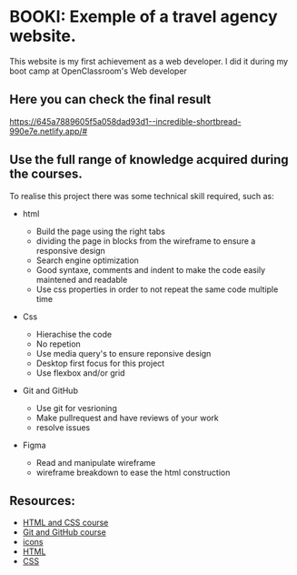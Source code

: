 # BOOKI: Exemple of a travel agency website.
This website is my first achievement as a web developer. I did it during my boot camp at OpenClassroom's Web developer

## Here you can check the final result
https://645a7889605f5a058dad93d1--incredible-shortbread-990e7e.netlify.app/#

## Use the full range of knowledge acquired during the courses.
To realise this project there was some technical skill required, such as:


* html
  * Build the page using the right tabs
  * dividing the page in blocks from the wireframe to ensure a responsive design
  * Search engine optimization
  * Good syntaxe, comments and indent to make the code easily maintened and readable
  * Use css properties in order to not repeat the same code multiple time
                                                                           
* Css
  * Hierachise the code
  * No repetion
  * Use media query's to ensure reponsive design
  * Desktop first focus for this project
  * Use flexbox and/or grid

* Git and GitHub
  * Use git for vesrioning
  * Make pullrequest and have reviews of your work
  * resolve issues
                                                                               
* Figma
  * Read and manipulate wireframe
  * wireframe breakdown to ease the html construction
                                                                                
## Resources:

   * [HTML and CSS course](https://openclassrooms.com/fr/courses/1603881-creez-votre-site-web-avec-html5-et-css3)
   * [Git and GitHub course](https://openclassrooms.com/fr/courses/7162856-gerez-du-code-avec-git-et-github)
   * [icons](https://fontawesome.com/docs/web/setup/get-started)
   * [HTML](https://developer.mozilla.org/en-US/docs/Web/HTML) 
   * [CSS](https://developer.mozilla.org/en-US/docs/Web/CSS)
